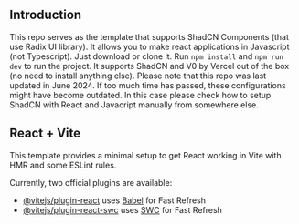 ## Introduction

This repo serves as the template that supports ShadCN Components (that use Radix UI library). It allows you to make react applications in Javascript (not Typescript). Just download or clone it. Run `npm install` and `npm run dev` to run the project. It supports ShadCN and V0 by Vercel out of the box (no need to install anything else). Please note that this repo was last updated in June 2024. If too much time has passed, these configurations might have become outdated. In this case please check how to setup ShadCN with React and Javacript manually from somewhere else.

## React + Vite

This template provides a minimal setup to get React working in Vite with HMR and some ESLint rules.

Currently, two official plugins are available:

- [@vitejs/plugin-react](https://github.com/vitejs/vite-plugin-react/blob/main/packages/plugin-react/README.md) uses [Babel](https://babeljs.io/) for Fast Refresh
- [@vitejs/plugin-react-swc](https://github.com/vitejs/vite-plugin-react-swc) uses [SWC](https://swc.rs/) for Fast Refresh

